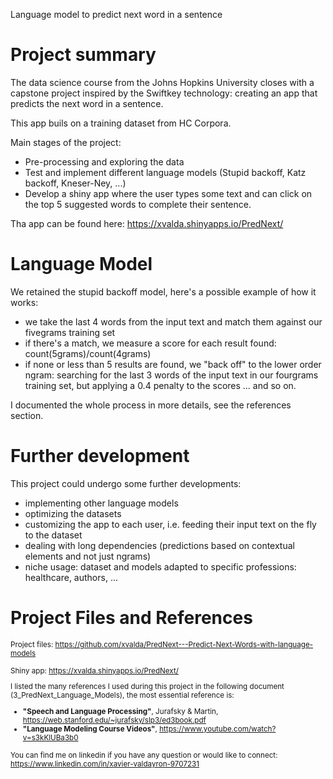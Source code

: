 Language model to predict next word in a sentence

Project summary
========================================================

The data science course from the Johns Hopkins University closes with a capstone project inspired by the Swiftkey technology: creating an app that predicts the next word in a sentence. 

This app buils on a training dataset from HC Corpora. 

Main stages of the project: 

- Pre-processing and exploring the data 
- Test and implement different language models (Stupid backoff, Katz backoff, Kneser-Ney, ...)
- Develop a shiny app where the user types some text and can click on the top 5 suggested words to complete their sentence. 

Tha app can be found here: <https://xvalda.shinyapps.io/PredNext/> 

Language Model
========================================================

We retained the stupid backoff model, here's a possible example of how it works: 
- we take the last 4 words from the input text and match them against our fivegrams training set
- if there's a match, we measure a score for each result found: count(5grams)/count(4grams)
- if none or less than 5 results are found, we "back off" to the lower order ngram: 
searching for the last 3 words of the input text in our fourgrams training set, but applying a 0.4 penalty to the scores 
... and so on. 

I documented the whole process in more details, see the references section. 


Further development
========================================================

This project could undergo some further developments:
- implementing other language models 
- optimizing the datasets
- customizing the app to each user, i.e. feeding their input text on the fly to the dataset
- dealing with long dependencies (predictions based on contextual elements and not just ngrams)
- niche usage: dataset and models adapted to specific professions: healthcare, authors, ...


Project Files and References
========================================================

<small>Project files: <https://github.com/xvalda/PredNext---Predict-Next-Words-with-language-models>

Shiny app: <https://xvalda.shinyapps.io/PredNext/>

I listed the many references I used during this project in the following document (3_PredNext_Language_Models), the most essential reference is: 
- **"Speech and Language Processing"**, Jurafsky & Martin, <https://web.stanford.edu/~jurafsky/slp3/ed3book.pdf>  
- **"Language Modeling Course Videos"**, <https://www.youtube.com/watch?v=s3kKlUBa3b0>    

You can find me on linkedin if you have any question or would like to connect: <https://www.linkedin.com/in/xavier-valdayron-9707231> </small>

